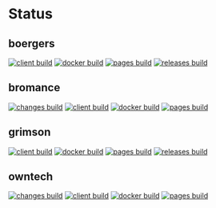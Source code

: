 # Status

## boergers
[![client build](https://github.com/crafthippie/boergers/actions/workflows/client.yml/badge.svg)](https://github.com/crafthippie/boergers/actions/workflows/client.yml) [![docker build](https://github.com/crafthippie/boergers/actions/workflows/docker.yml/badge.svg)](https://github.com/crafthippie/boergers/actions/workflows/docker.yml) [![pages build](https://github.com/crafthippie/boergers/actions/workflows/pages.yml/badge.svg)](https://github.com/crafthippie/boergers/actions/workflows/pages.yml) [![releases build](https://github.com/crafthippie/boergers/actions/workflows/releases.yml/badge.svg)](https://github.com/crafthippie/boergers/actions/workflows/releases.yml)

## bromance
[![changes build](https://github.com/crafthippie/bromance/actions/workflows/changes.yml/badge.svg)](https://github.com/crafthippie/bromance/actions/workflows/changes.yml) [![client build](https://github.com/crafthippie/bromance/actions/workflows/client.yml/badge.svg)](https://github.com/crafthippie/bromance/actions/workflows/client.yml) [![docker build](https://github.com/crafthippie/bromance/actions/workflows/docker.yml/badge.svg)](https://github.com/crafthippie/bromance/actions/workflows/docker.yml) [![pages build](https://github.com/crafthippie/bromance/actions/workflows/pages.yml/badge.svg)](https://github.com/crafthippie/bromance/actions/workflows/pages.yml)

## grimson
[![client build](https://github.com/crafthippie/grimson/actions/workflows/client.yml/badge.svg)](https://github.com/crafthippie/grimson/actions/workflows/client.yml) [![docker build](https://github.com/crafthippie/grimson/actions/workflows/docker.yml/badge.svg)](https://github.com/crafthippie/grimson/actions/workflows/docker.yml) [![pages build](https://github.com/crafthippie/grimson/actions/workflows/pages.yml/badge.svg)](https://github.com/crafthippie/grimson/actions/workflows/pages.yml) [![releases build](https://github.com/crafthippie/grimson/actions/workflows/releases.yml/badge.svg)](https://github.com/crafthippie/grimson/actions/workflows/releases.yml)

## owntech
[![changes build](https://github.com/crafthippie/owntech/actions/workflows/changes.yml/badge.svg)](https://github.com/crafthippie/owntech/actions/workflows/changes.yml) [![client build](https://github.com/crafthippie/owntech/actions/workflows/client.yml/badge.svg)](https://github.com/crafthippie/owntech/actions/workflows/client.yml) [![docker build](https://github.com/crafthippie/owntech/actions/workflows/docker.yml/badge.svg)](https://github.com/crafthippie/owntech/actions/workflows/docker.yml) [![pages build](https://github.com/crafthippie/owntech/actions/workflows/pages.yml/badge.svg)](https://github.com/crafthippie/owntech/actions/workflows/pages.yml)
